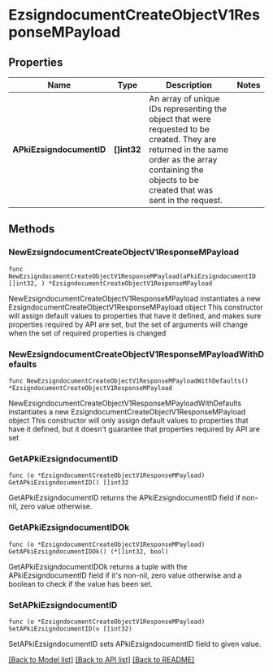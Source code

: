 # EzsigndocumentCreateObjectV1ResponseMPayload

## Properties

Name | Type | Description | Notes
------------ | ------------- | ------------- | -------------
**APkiEzsigndocumentID** | **[]int32** | An array of unique IDs representing the object that were requested to be created.  They are returned in the same order as the array containing the objects to be created that was sent in the request. | 

## Methods

### NewEzsigndocumentCreateObjectV1ResponseMPayload

`func NewEzsigndocumentCreateObjectV1ResponseMPayload(aPkiEzsigndocumentID []int32, ) *EzsigndocumentCreateObjectV1ResponseMPayload`

NewEzsigndocumentCreateObjectV1ResponseMPayload instantiates a new EzsigndocumentCreateObjectV1ResponseMPayload object
This constructor will assign default values to properties that have it defined,
and makes sure properties required by API are set, but the set of arguments
will change when the set of required properties is changed

### NewEzsigndocumentCreateObjectV1ResponseMPayloadWithDefaults

`func NewEzsigndocumentCreateObjectV1ResponseMPayloadWithDefaults() *EzsigndocumentCreateObjectV1ResponseMPayload`

NewEzsigndocumentCreateObjectV1ResponseMPayloadWithDefaults instantiates a new EzsigndocumentCreateObjectV1ResponseMPayload object
This constructor will only assign default values to properties that have it defined,
but it doesn't guarantee that properties required by API are set

### GetAPkiEzsigndocumentID

`func (o *EzsigndocumentCreateObjectV1ResponseMPayload) GetAPkiEzsigndocumentID() []int32`

GetAPkiEzsigndocumentID returns the APkiEzsigndocumentID field if non-nil, zero value otherwise.

### GetAPkiEzsigndocumentIDOk

`func (o *EzsigndocumentCreateObjectV1ResponseMPayload) GetAPkiEzsigndocumentIDOk() (*[]int32, bool)`

GetAPkiEzsigndocumentIDOk returns a tuple with the APkiEzsigndocumentID field if it's non-nil, zero value otherwise
and a boolean to check if the value has been set.

### SetAPkiEzsigndocumentID

`func (o *EzsigndocumentCreateObjectV1ResponseMPayload) SetAPkiEzsigndocumentID(v []int32)`

SetAPkiEzsigndocumentID sets APkiEzsigndocumentID field to given value.



[[Back to Model list]](../README.md#documentation-for-models) [[Back to API list]](../README.md#documentation-for-api-endpoints) [[Back to README]](../README.md)


